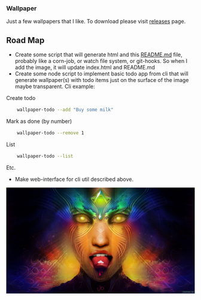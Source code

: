 ### Wallpaper
Just a few wallpapers that I like. 
To download please  visit [releases](https://github.com/a13ks3y/wallpaper/releases/) page.
## Road Map
* Create some script that will generate html and this [README.md](https://github.com/a13ks3y/wallpaper/edit/master/README.md) file, probably like a corn-job, or watch file system, or git-hooks. So when I add the image, it will update index.html and README.md 
* Create some node script to implement basic todo app from cli that will
generate wallpaper(s) with todo items just on the surface of the image
maybe transparent.
Cli example:

Create todo
```bash
    wallpaper-todo --add "Buy some milk"
```
Mark as done (by number)
```bash
    wallpaper-todo --remove 1
```
List
```bash
    wallpaper-todo --list
```
Etc.
* Make web-interface for cli util described above.

![Your image is not downloaded for some reason!](https://raw.githubusercontent.com/a13ks3y/wallpaper/master/1VN2tfH.jpg)
